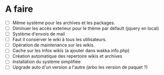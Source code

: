 A faire
=======

 - [ ] Même système pour les archives et les packages.
 - [ ] Diminuer les accès exterieur pour le thème par défault (jquery en local)
 - [ ] Système d'envois de mail
  - [ ] Faut il conserver le wiki à tous les utilisateurs.
  - [ ] Opération de maintenance sur les wikis.
 - [ ] Cache sur les infos wikis (a ajouter dans wakka.info.php)
 - [ ] Création automatique des repertoire wikis et archives
 - [ ] Installation du système simplifiée
 - [ ] Upgrade auto d'un version a l'autre (arbo les version de paquet ?)